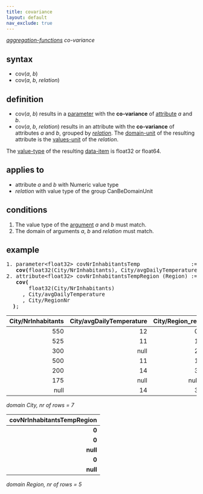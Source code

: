 ```yaml
---
title: covariance
layout: default
nav_exclude: true
---
```

*[aggregation-functions](aggregation-functions) co-variance*

## syntax

- cov(*a*, *b*)
- cov(*a*, *b*, *relation*)

## definition

- cov(*a*, *b*) results in a [parameter](parameter) with the **co-variance** of [attribute](attribute) *a* and  *b*.
- cov(*a*, *b*, *relation*) results in an attribute with the **co-variance** of attributes *a* and *b*, grouped by *[relation](relation)*. The [domain-unit](domain-unit) of the resulting attribute is the [values-unit](values-unit) of the *relation*.

The [value-type](value-type) of the resulting [data-item](data-item) is float32 or float64.

## applies to

- attribute *a* and *b* with Numeric value type
- *relation* with value type of the group CanBeDomainUnit

## conditions

1. The value type of the [argument](argument) *a* and *b* must match.
2. The domain of arguments *a*, *b* and *relation* must match.

## example

<pre>
1. parameter&lt;float32&gt; covNrInhabitantsTemp                := 
   <B>cov(</B>float32(City/NrInhabitants), City/avgDailyTemperature<B>)</B>; result = -156.25
2. attribute&lt;float32&gt; covNrInhabitantsTempRegion (Region) :=
   <B>cov(</B>
       float32(City/NrInhabitants)
     , City/avgDailyTemperature
     , City/RegionNr
  <B>)</B>;
</pre>

| City/NrInhabitants | City/avgDailyTemperature | City/Region_rel |
|-------------------:|-------------------------:|----------------:|
| 550                | 12                       | 0               |
| 525                | 11                       | 1               |
| 300                | null                     | 2               |
| 500                | 11                       | 1               |
| 200                | 14                       | 3               |
| 175                | null                     | null            |
| null               | 14                       | 3               |

*domain City, nr of rows = 7*

| **covNrInhabitantsTempRegion** |
|-------------------------------:|
| **0**                          |
| **0**                          |
| **null**                       |
| **0**                          |
| **null**                       |

*domain Region, nr of rows = 5*